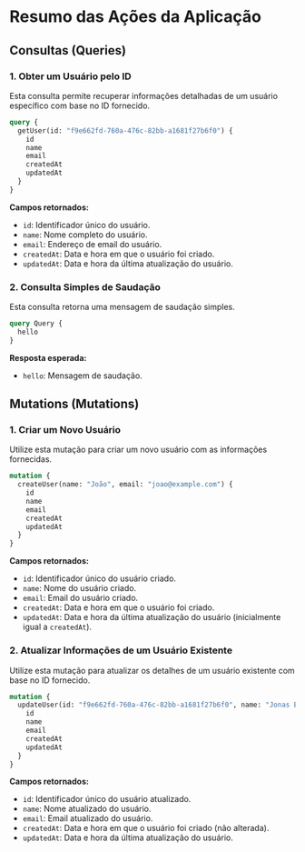 # Resumo das Ações da Aplicação

## Consultas (Queries)

### 1. Obter um Usuário pelo ID

Esta consulta permite recuperar informações detalhadas de um usuário específico com base no ID fornecido.

```graphql
query {
  getUser(id: "f9e662fd-760a-476c-82bb-a1681f27b6f0") {
    id
    name
    email
    createdAt
    updatedAt
  }
}
```

**Campos retornados:**

- `id`: Identificador único do usuário.
- `name`: Nome completo do usuário.
- `email`: Endereço de email do usuário.
- `createdAt`: Data e hora em que o usuário foi criado.
- `updatedAt`: Data e hora da última atualização do usuário.

### 2. Consulta Simples de Saudação

Esta consulta retorna uma mensagem de saudação simples.

```graphql
query Query {
  hello
}
```

**Resposta esperada:**

- `hello`: Mensagem de saudação.

## Mutations (Mutations)

### 1. Criar um Novo Usuário

Utilize esta mutação para criar um novo usuário com as informações fornecidas.

```graphql
mutation {
  createUser(name: "João", email: "joao@example.com") {
    id
    name
    email
    createdAt
    updatedAt
  }
}
```

**Campos retornados:**

- `id`: Identificador único do usuário criado.
- `name`: Nome do usuário criado.
- `email`: Email do usuário criado.
- `createdAt`: Data e hora em que o usuário foi criado.
- `updatedAt`: Data e hora da última atualização do usuário (inicialmente igual a `createdAt`).

### 2. Atualizar Informações de um Usuário Existente

Utilize esta mutação para atualizar os detalhes de um usuário existente com base no ID fornecido.

```graphql
mutation {
  updateUser(id: "f9e662fd-760a-476c-82bb-a1681f27b6f0", name: "Jonas Borges", email: "jonas_2@example.com") {
    id
    name
    email
    createdAt
    updatedAt
  }
}
```

**Campos retornados:**

- `id`: Identificador único do usuário atualizado.
- `name`: Nome atualizado do usuário.
- `email`: Email atualizado do usuário.
- `createdAt`: Data e hora em que o usuário foi criado (não alterada).
- `updatedAt`: Data e hora da última atualização do usuário.
